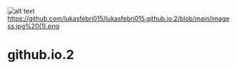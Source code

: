 ![alt text](?raw=true)https://github.com/lukasfebri015/lukasfebri015.github.io.2/blob/main/imagess.jpg%20(1).png

# github.io.2
